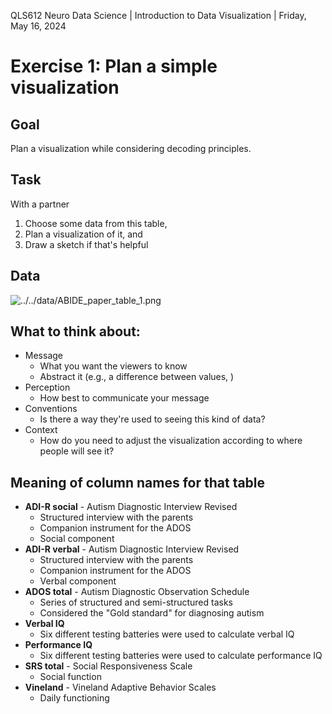 QLS612 Neuro Data Science | Introduction to Data Visualization | Friday, May 16, 2024

# Exercise 1: Plan a simple visualization

## Goal
Plan a visualization while considering decoding principles.

## Task
With a partner

1. Choose some data from this table,
2. Plan a visualization of it, and
3. Draw a sketch if that's helpful

## Data
![../../data/ABIDE_paper_table_1.png](../../data/ABIDE_paper_table_1.png)

## What to think about:
- Message
  - What you want the viewers to know
  - Abstract it (e.g., a difference between values, )
- Perception
  - How best to communicate your message
- Conventions
  - Is there a way they're used to seeing this kind of data?
- Context
  - How do you need to adjust the visualization according to where people will see it?

## Meaning of column names for that table

- **ADI-R social** - Autism Diagnostic Interview Revised
  - Structured interview with the parents
  - Companion instrument for the ADOS
  - Social component
- **ADI-R verbal** - Autism Diagnostic Interview Revised
  - Structured interview with the parents
  - Companion instrument for the ADOS
  - Verbal component
- **ADOS total** - Autism Diagnostic Observation Schedule
  - Series of structured and semi-structured tasks
  - Considered the "Gold standard" for diagnosing autism
- **Verbal IQ**
  - Six different testing batteries were used to calculate verbal IQ
- **Performance IQ**
  - Six different testing batteries were used to calculate performance IQ
- **SRS total** - Social Responsiveness Scale
  - Social function
- **Vineland** - Vineland Adaptive Behavior Scales
  - Daily functioning
